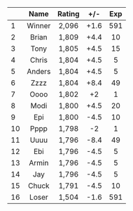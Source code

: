 | |Name|Rating|+/-|Exp|
|-|:--:|:----:|:-:|:-:|
|1|Winner|2,096|+1.6|591|
|2|Brian|1,809|+4.4|10|
|3|Tony|1,805|+4.5|15|
|4|Chris|1,804|+4.5|5|
|5|Anders|1,804|+4.5|5|
|6|Zzzz|1,804|+8.4|49|
|7|Oooo|1,802|+2|1|
|8|Modi|1,800|+4.5|20|
|9|Epi|1,800|-4.5|10|
|10|Pppp|1,798|-2|1|
|11|Uuuu|1,796|-8.4|49|
|12|Ebi|1,796|-4.5|5|
|13|Armin|1,796|-4.5|5|
|14|Jay|1,796|-4.5|5|
|15|Chuck|1,791|-4.5|10|
|16|Loser|1,504|-1.6|591|
